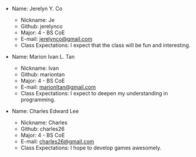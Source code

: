 * Name: Jerelyn Y. Co
  * Nickname: Je
  * Github: jerelynco
  * Major: 4 - BS CoE
  * E-mail: jerelynco@gmail.com
  * Class Expectations: I expect that the class will be fun and interesting.

* Name: Marion Ivan L. Tan
  * Nickname: Ivan
  * Github: mariontan
  * Major: 4 - BS CoE
  * E-mail: marionltan@gmail.com
  * Class Expectations: I expect to deepen my understanding in programming.
  
* Name: Charles Edward Lee
  * Nickname: Charles
  * Github: charles26
  * Major: 4 - BS CoE
  * E-mail: charles26@gmail.com
  * Class Expectations: I hope to develop games awesomely.
